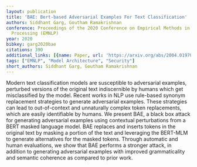 ```yaml
---
layout: publication
title: 'BAE: Bert-based Adversarial Examples For Text Classification'
authors: Siddhant Garg, Goutham Ramakrishnan
conference: Proceedings of the 2020 Conference on Empirical Methods in Natural Language
  Processing (EMNLP)
year: 2020
bibkey: garg2020bae
citations: 390
additional_links: [{name: Paper, url: 'https://arxiv.org/abs/2004.01970'}]
tags: ["EMNLP", "Model Architecture", "Security"]
short_authors: Siddhant Garg, Goutham Ramakrishnan
---
```

Modern text classification models are susceptible to adversarial examples,
perturbed versions of the original text indiscernible by humans which get
misclassified by the model. Recent works in NLP use rule-based synonym
replacement strategies to generate adversarial examples. These strategies can
lead to out-of-context and unnaturally complex token replacements, which are
easily identifiable by humans. We present BAE, a black box attack for
generating adversarial examples using contextual perturbations from a BERT
masked language model. BAE replaces and inserts tokens in the original text by
masking a portion of the text and leveraging the BERT-MLM to generate
alternatives for the masked tokens. Through automatic and human evaluations, we
show that BAE performs a stronger attack, in addition to generating adversarial
examples with improved grammaticality and semantic coherence as compared to
prior work.